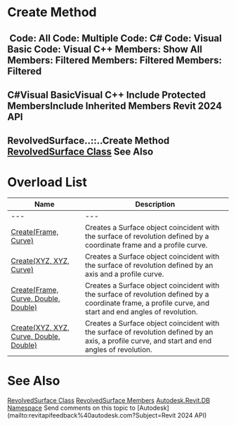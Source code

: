 # Create Method

﻿
 Code: All Code: Multiple Code: C# Code: Visual Basic Code: Visual C++  Members: Show All Members: Filtered Members: Filtered Members: Filtered   
---  
C#Visual BasicVisual C++
Include Protected MembersInclude Inherited Members
Revit 2024 API  
---  
RevolvedSurface..::..Create Method   
[RevolvedSurface Class](ce0b47e0-2b24-61f5-1434-87fe3ff70390.md "RevolvedSurface Class") See Also  
---  
# Overload List
| Name | Description |
| --- | --- |
| --- | --- | --- |
| [Create(Frame, Curve)](2d14496c-47da-ef50-2a99-7386041361eb.md "Create Method \(Frame, Curve\)") | Creates a Surface object coincident with the surface of revolution defined by a coordinate frame and a profile curve. |
| [Create(XYZ, XYZ, Curve)](98484dd5-746c-02e1-d8d8-5ad18e250810.md "Create Method \(XYZ, XYZ, Curve\)") | Creates a Surface object coincident with the surface of revolution defined by an axis and a profile curve. |
| [Create(Frame, Curve, Double, Double)](f3e8c800-d92d-d09a-17ba-212d7ebf3b59.md "Create Method \(Frame, Curve, Double, Double\)") | Creates a Surface object coincident with the surface of revolution defined by a coordinate frame, a profile curve, and start and end angles of revolution. |
| [Create(XYZ, XYZ, Curve, Double, Double)](2fdabf9d-39d6-5739-9d28-6ceca0ecf2f5.md "Create Method \(XYZ, XYZ, Curve, Double, Double\)") | Creates a Surface object coincident with the surface of revolution defined by an axis, a profile curve, and start and end angles of revolution. |

# See Also
[RevolvedSurface Class](ce0b47e0-2b24-61f5-1434-87fe3ff70390.md "RevolvedSurface Class")
[RevolvedSurface Members](89dbf6bb-4981-21c4-a8cb-e1fdc1cd0fff.md "RevolvedSurface Members")
[Autodesk.Revit.DB Namespace](87546ba7-461b-c646-cbb1-2cb8f5bff8b2.md "Autodesk.Revit.DB Namespace")
Send comments on this topic to [Autodesk](mailto:revitapifeedback%40autodesk.com?Subject=Revit 2024 API)